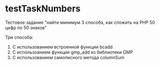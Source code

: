 ﻿# testTaskNumbers
Тестовое задание "найти минимум 3 способа, как сложить на PHP 50 цифр по 50 знаков"

Три способа:
1. С использованием встроенной функции bcadd
2. С использоанием функции gmp_add из библиотеки GMP
3. С использованием самописного метода columnSum
